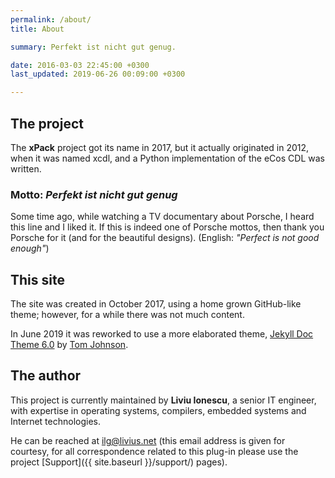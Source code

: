 ```yaml
---
permalink: /about/
title: About

summary: Perfekt ist nicht gut genug.

date: 2016-03-03 22:45:00 +0300
last_updated: 2019-06-26 00:09:00 +0300

---
```


## The project

The **xPack** project got its name in 2017, but it actually originated 
in 2012, when it was named xcdl, and a Python implementation of the eCos 
CDL was written.

### Motto: _Perfekt ist nicht gut genug_

Some time ago, while watching a TV documentary about Porsche, I heard 
this line and I liked it. If this is indeed one of Porsche mottos, 
then thank you Porsche for it (and for the beautiful designs). 
(English: _"Perfect is not good enough"_)

## This site

The site was created in October 2017, using a home grown GitHub-like theme; 
however, for a while there was not much content.

In June 2019 it was reworked to use a 
more elaborated theme, [Jekyll Doc Theme 6.0](https://idratherbewriting.com/documentation-theme-jekyll/) by [Tom Johnson](https://github.com/tomjoht).

## The author

This project is currently maintained by **Liviu Ionescu**, a senior IT 
engineer, with expertise in operating systems, compilers, embedded 
systems and Internet technologies.

He can be reached at [ilg@livius.net](mailto:ilg@livius.net) (this email 
address is given for courtesy, for all correspondence related to this 
plug-in please use the project [Support]({{ site.baseurl }}/support/) pages).
